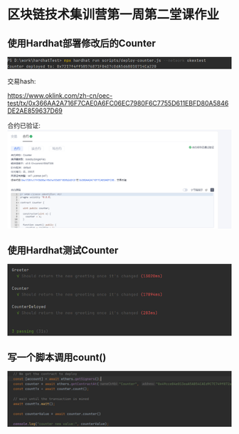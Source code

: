 # 区块链技术集训营第一周第二堂课作业
## 使用Hardhat部署修改后的Counter
![img](../img/W2-1.png)

交易hash:

https://www.oklink.com/zh-cn/oec-test/tx/0x366AA2A716F7CAE0A6FC06EC7980F6C7755D611EBFD80A5846DE2AE859637D69

合约已验证:
![img](../img/W2-2.png)

## 使用Hardhat测试Counter
![img](../img/W2-3.png)

## 写一个脚本调用count()
![img](../img/W2-4.png)